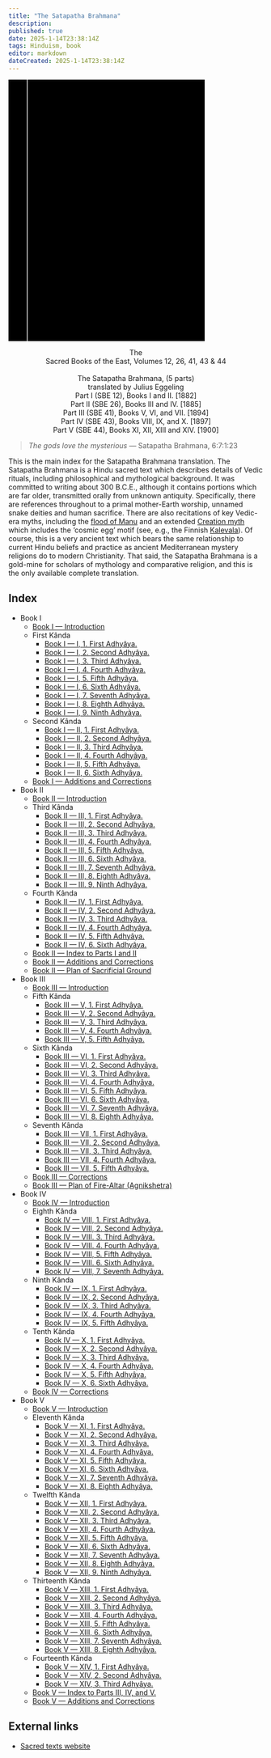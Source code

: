 ```yaml
---
title: "The Satapatha Brahmana"
description: 
published: true
date: 2025-1-14T23:38:14Z
tags: Hinduism, book
editor: markdown
dateCreated: 2025-1-14T23:38:14Z
---
```


<div class="urantiapedia-book-front urantiapedia-book-hindu">
<svg xmlns="http://www.w3.org/2000/svg" width="102.6mm" height="136.8mm" viewBox="0 0 102.6 136.8" version="1.1">
	<g transform="translate(-7,-5)">
		<rect width="9.6" height="136.8" x="7" y="5" />
		<rect width="96.9" height="136.8" x="17" y="5" />
		<text style="font-size:9px" x="61" y="60">Satapatha</text>
		<text style="font-size:9px" x="61" y="70">Brahmana</text>
		<text style="font-size:9px" x="61" y="80">(5 parts)</text>
	</g>
</svg>
</div>

<p style="text-align:center;">
The<br>
Sacred Books of the East, Volumes 12, 26, 41, 43 & 44<br>
<br>
<span class="text-h3">The Satapatha Brahmana, (5 parts)</span><br>
<span class="text-h5">translated by Julius Eggeling</span><br>
Part I (SBE 12), Books I and II. [1882]<br>
Part II (SBE 26), Books III and IV. [1885]<br>
Part III (SBE 41), Books V, VI, and VII. [1894]<br>
Part IV (SBE 43), Books VIII, IX, and X. [1897]<br>
Part V (SBE 44), Books XI, XII, XIII and XIV. [1900]<br>
</p>

> _The gods love the mysterious_ — Satapatha Brahmana, 6:7:1:23

This is the main index for the Satapatha Brahmana translation. The Satapatha Brahmana is a Hindu sacred text which describes details of Vedic rituals, including philosophical and mythological background. It was committed to writing about 300 B.C.E., although it contains portions which are far older, transmitted orally from unknown antiquity. Specifically, there are references throughout to a primal mother-Earth worship, unnamed snake deities and human sacrifice. There are also recitations of key Vedic-era myths, including the [flood of Manu](https://archive.sacred-texts.com/hin/sbr/sbe12/sbe1234.htm) and an extended [Creation myth](https://archive.sacred-texts.com/hin/sbr/sbe41/sbe4128.htm) which includes the ‘cosmic egg’ motif (see, e.g., the Finnish [Kalevala](https://archive.sacred-texts.com/neu/kveng/kvrune01.htm)). Of course, this is a very ancient text which bears the same relationship to current Hindu beliefs and practice as ancient Mediterranean mystery religions do to modern Christianity. That said, the Satapatha Brahmana is a gold-mine for scholars of mythology and comparative religion, and this is the only available complete translation.


## Index

- Book I
	- [Book I — Introduction](/en/book/Hinduism/The_Satapatha_Brahmana/Book_1_Introduction)
	- First Kânda
		- [Book I — I, 1. First Adhyâya.](/en/book/Hinduism/The_Satapatha_Brahmana/Book_1_1_1)
		- [Book I — I, 2. Second Adhyâya.](/en/book/Hinduism/The_Satapatha_Brahmana/Book_1_1_2)
		- [Book I — I, 3. Third Adhyâya.](/en/book/Hinduism/The_Satapatha_Brahmana/Book_1_1_3)
		- [Book I — I, 4. Fourth Adhyâya.](/en/book/Hinduism/The_Satapatha_Brahmana/Book_1_1_4)
		- [Book I — I, 5. Fifth Adhyâya.](/en/book/Hinduism/The_Satapatha_Brahmana/Book_1_1_5)
		- [Book I — I, 6. Sixth Adhyâya.](/en/book/Hinduism/The_Satapatha_Brahmana/Book_1_1_6)
		- [Book I — I, 7. Seventh Adhyâya.](/en/book/Hinduism/The_Satapatha_Brahmana/Book_1_1_7)
		- [Book I — I, 8. Eighth Adhyâya.](/en/book/Hinduism/The_Satapatha_Brahmana/Book_1_1_8)
		- [Book I — I, 9. Ninth Adhyâya.](/en/book/Hinduism/The_Satapatha_Brahmana/Book_1_1_9)
	- Second Kânda
		- [Book I — II, 1. First Adhyâya.](/en/book/Hinduism/The_Satapatha_Brahmana/Book_1_2_1)
		- [Book I — II, 2. Second Adhyâya.](/en/book/Hinduism/The_Satapatha_Brahmana/Book_1_2_2)
		- [Book I — II, 3. Third Adhyâya.](/en/book/Hinduism/The_Satapatha_Brahmana/Book_1_2_3)
		- [Book I — II, 4. Fourth Adhyâya.](/en/book/Hinduism/The_Satapatha_Brahmana/Book_1_2_4)
		- [Book I — II, 5. Fifth Adhyâya.](/en/book/Hinduism/The_Satapatha_Brahmana/Book_1_2_5)
		- [Book I — II, 6. Sixth Adhyâya.](/en/book/Hinduism/The_Satapatha_Brahmana/Book_1_2_6)
	- [Book I — Additions and Corrections](/en/book/Hinduism/The_Satapatha_Brahmana/Book_1_Corrections)
- Book II
	- [Book II — Introduction](/en/book/Hinduism/The_Satapatha_Brahmana/Book_2_Introduction)
	- Third Kânda
		- [Book II — III, 1. First Adhyâya.](/en/book/Hinduism/The_Satapatha_Brahmana/Book_2_3_1)
		- [Book II — III, 2. Second Adhyâya.](/en/book/Hinduism/The_Satapatha_Brahmana/Book_2_3_2)
		- [Book II — III, 3. Third Adhyâya.](/en/book/Hinduism/The_Satapatha_Brahmana/Book_2_3_3)
		- [Book II — III, 4. Fourth Adhyâya.](/en/book/Hinduism/The_Satapatha_Brahmana/Book_2_3_4)
		- [Book II — III, 5. Fifth Adhyâya.](/en/book/Hinduism/The_Satapatha_Brahmana/Book_2_3_5)
		- [Book II — III, 6. Sixth Adhyâya.](/en/book/Hinduism/The_Satapatha_Brahmana/Book_2_3_6)
		- [Book II — III, 7. Seventh Adhyâya.](/en/book/Hinduism/The_Satapatha_Brahmana/Book_2_3_7)
		- [Book II — III, 8. Eighth Adhyâya.](/en/book/Hinduism/The_Satapatha_Brahmana/Book_2_3_8)
		- [Book II — III. 9. Ninth Adhyâya.](/en/book/Hinduism/The_Satapatha_Brahmana/Book_2_3_9)
	- Fourth Kânda
		- [Book II — IV, 1. First Adhyâya.](/en/book/Hinduism/The_Satapatha_Brahmana/Book_2_4_1)
		- [Book II — IV, 2. Second Adhyâya.](/en/book/Hinduism/The_Satapatha_Brahmana/Book_2_4_2)
		- [Book II — IV, 3. Third Adhyâya.](/en/book/Hinduism/The_Satapatha_Brahmana/Book_2_4_3)
		- [Book II — IV, 4. Fourth Adhyâya.](/en/book/Hinduism/The_Satapatha_Brahmana/Book_2_4_4)
		- [Book II — IV, 5. Fifth Adhyâya.](/en/book/Hinduism/The_Satapatha_Brahmana/Book_2_4_5)
		- [Book II — IV, 6. Sixth Adhyâya.](/en/book/Hinduism/The_Satapatha_Brahmana/Book_2_4_6)
	- [Book II — Index to Parts I and II](/en/book/Hinduism/The_Satapatha_Brahmana/Book_2_Index)
	- [Book II — Additions and Corrections](/en/book/Hinduism/The_Satapatha_Brahmana/Book_2_Corrections)
	- [Book II — Plan of Sacrificial Ground](/en/book/Hinduism/The_Satapatha_Brahmana/Book_2_Plan_Sacrificial)
- Book III
	- [Book III — Introduction](/en/book/Hinduism/The_Satapatha_Brahmana/Book_3_Introduction)
	- Fifth Kânda
		- [Book III — V, 1. First Adhyâya.](/en/book/Hinduism/The_Satapatha_Brahmana/Book_3_5_1)
		- [Book III — V, 2. Second Adhyâya.](/en/book/Hinduism/The_Satapatha_Brahmana/Book_3_5_2)
		- [Book III — V, 3. Third Adhyâya.](/en/book/Hinduism/The_Satapatha_Brahmana/Book_3_5_3)
		- [Book III — V, 4. Fourth Adhyâya.](/en/book/Hinduism/The_Satapatha_Brahmana/Book_3_5_4)
		- [Book III — V, 5. Fifth Adhyâya.](/en/book/Hinduism/The_Satapatha_Brahmana/Book_3_5_5)
	- Sixth Kânda
		- [Book III — VI, 1. First Adhyâya.](/en/book/Hinduism/The_Satapatha_Brahmana/Book_3_6_1)
		- [Book III — VI, 2. Second Adhyâya.](/en/book/Hinduism/The_Satapatha_Brahmana/Book_3_6_2)
		- [Book III — VI, 3. Third Adhyâya.](/en/book/Hinduism/The_Satapatha_Brahmana/Book_3_6_3)
		- [Book III — VI, 4. Fourth Adhyâya.](/en/book/Hinduism/The_Satapatha_Brahmana/Book_3_6_4)
		- [Book III — VI, 5. Fifth Adhyâya.](/en/book/Hinduism/The_Satapatha_Brahmana/Book_3_6_5)
		- [Book III — VI, 6. Sixth Adhyâya.](/en/book/Hinduism/The_Satapatha_Brahmana/Book_3_6_6)
		- [Book III — VI, 7. Seventh Adhyâya.](/en/book/Hinduism/The_Satapatha_Brahmana/Book_3_6_7)
		- [Book III — VI, 8. Eighth Adhyâya.](/en/book/Hinduism/The_Satapatha_Brahmana/Book_3_6_8)
	- Seventh Kânda
		- [Book III — VII, 1. First Adhyâya.](/en/book/Hinduism/The_Satapatha_Brahmana/Book_3_7_1)
		- [Book III — VII, 2. Second Adhyâya.](/en/book/Hinduism/The_Satapatha_Brahmana/Book_3_7_2)
		- [Book III — VII, 3. Third Adhyâya.](/en/book/Hinduism/The_Satapatha_Brahmana/Book_3_7_3)
		- [Book III — VII, 4. Fourth Adhyâya.](/en/book/Hinduism/The_Satapatha_Brahmana/Book_3_7_4)
		- [Book III — VII, 5. Fifth Adhyâya.](/en/book/Hinduism/The_Satapatha_Brahmana/Book_3_7_5)
	- [Book III — Corrections](/en/book/Hinduism/The_Satapatha_Brahmana/Book_3_Corrections)
	- [Book III — Plan of Fire-Altar (Agnikshetra)](/en/book/Hinduism/The_Satapatha_Brahmana/Book_3_Plan_Fire_Altar)
- Book IV
	- [Book IV — Introduction](/en/book/Hinduism/The_Satapatha_Brahmana/Book_4_Introduction)
	- Eighth Kânda
		- [Book IV — VIII, 1. First Adhyâya.](/en/book/Hinduism/The_Satapatha_Brahmana/Book_4_8_1)
		- [Book IV — VIII, 2. Second Adhyâya.](/en/book/Hinduism/The_Satapatha_Brahmana/Book_4_8_2)
		- [Book IV — VIII. 3. Third Adhyâya.](/en/book/Hinduism/The_Satapatha_Brahmana/Book_4_8_3)
		- [Book IV — VIII. 4. Fourth Adhyâya.](/en/book/Hinduism/The_Satapatha_Brahmana/Book_4_8_4)
		- [Book IV — VIII, 5. Fifth Adhyâya.](/en/book/Hinduism/The_Satapatha_Brahmana/Book_4_8_5)
		- [Book IV — VIII. 6. Sixth Adhyâya.](/en/book/Hinduism/The_Satapatha_Brahmana/Book_4_8_6)
		- [Book IV — VIII, 7. Seventh Adhyâya.](/en/book/Hinduism/The_Satapatha_Brahmana/Book_4_8_7)
	- Ninth Kânda
		- [Book IV — IX, 1. First Adhyâya.](/en/book/Hinduism/The_Satapatha_Brahmana/Book_4_9_1)
		- [Book IV — IX, 2. Second Adhyâya.](/en/book/Hinduism/The_Satapatha_Brahmana/Book_4_9_2)
		- [Book IV — IX, 3. Third Adhyâya.](/en/book/Hinduism/The_Satapatha_Brahmana/Book_4_9_3)
		- [Book IV — IX, 4. Fourth Adhyâya.](/en/book/Hinduism/The_Satapatha_Brahmana/Book_4_9_4)
		- [Book IV — IX, 5. Fifth Adhyâya.](/en/book/Hinduism/The_Satapatha_Brahmana/Book_4_9_5)
	- Tenth Kânda
		- [Book IV — X, 1. First Adhyâya.](/en/book/Hinduism/The_Satapatha_Brahmana/Book_4_10_1)
		- [Book IV — X, 2. Second Adhyâya.](/en/book/Hinduism/The_Satapatha_Brahmana/Book_4_10_2)
		- [Book IV — X, 3. Third Adhyâya.](/en/book/Hinduism/The_Satapatha_Brahmana/Book_4_10_3)
		- [Book IV — X, 4. Fourth Adhyâya.](/en/book/Hinduism/The_Satapatha_Brahmana/Book_4_10_4)
		- [Book IV — X, 5. Fifth Adhyâya.](/en/book/Hinduism/The_Satapatha_Brahmana/Book_4_10_5)
		- [Book IV — X, 6. Sixth Adhyâya.](/en/book/Hinduism/The_Satapatha_Brahmana/Book_4_10_6)
	- [Book IV — Corrections](/en/book/Hinduism/The_Satapatha_Brahmana/Book_4_Corrections)
- Book V
	- [Book V — Introduction](/en/book/Hinduism/The_Satapatha_Brahmana/Book_5_Introduction)
	- Eleventh Kânda
		- [Book V — XI, 1. First Adhyâya.](/en/book/Hinduism/The_Satapatha_Brahmana/Book_5_11_1)
		- [Book V — XI, 2. Second Adhyâya.](/en/book/Hinduism/The_Satapatha_Brahmana/Book_5_11_2)
		- [Book V — XI, 3. Third Adhyâya.](/en/book/Hinduism/The_Satapatha_Brahmana/Book_5_11_3)
		- [Book V — XI, 4. Fourth Adhyâya.](/en/book/Hinduism/The_Satapatha_Brahmana/Book_5_11_4)
		- [Book V — XI, 5. Fifth Adhyâya.](/en/book/Hinduism/The_Satapatha_Brahmana/Book_5_11_5)
		- [Book V — XI, 6. Sixth Adhyâya.](/en/book/Hinduism/The_Satapatha_Brahmana/Book_5_11_6)
		- [Book V — XI, 7. Seventh Adhyâya.](/en/book/Hinduism/The_Satapatha_Brahmana/Book_5_11_7)
		- [Book V — XI, 8. Eighth Adhyâya.](/en/book/Hinduism/The_Satapatha_Brahmana/Book_5_11_8)
	- Twelfth Kânda
		- [Book V — XII, 1. First Adhyâya.](/en/book/Hinduism/The_Satapatha_Brahmana/Book_5_12_1)
		- [Book V — XII, 2. Second Adhyâya.](/en/book/Hinduism/The_Satapatha_Brahmana/Book_5_12_2)
		- [Book V — XII, 3. Third Adhyâya.](/en/book/Hinduism/The_Satapatha_Brahmana/Book_5_12_3)
		- [Book V — XII, 4. Fourth Adhyâya.](/en/book/Hinduism/The_Satapatha_Brahmana/Book_5_12_4)
		- [Book V — XII, 5. Fifth Adhyâya.](/en/book/Hinduism/The_Satapatha_Brahmana/Book_5_12_5)
		- [Book V — XII, 6. Sixth Adhyâya.](/en/book/Hinduism/The_Satapatha_Brahmana/Book_5_12_6)
		- [Book V — XII, 7. Seventh Adhyâya.](/en/book/Hinduism/The_Satapatha_Brahmana/Book_5_12_7)
		- [Book V — XII, 8. Eighth Adhyâya.](/en/book/Hinduism/The_Satapatha_Brahmana/Book_5_12_8)
		- [Book V — XII, 9. Ninth Adhyâya.](/en/book/Hinduism/The_Satapatha_Brahmana/Book_5_12_9)
	- Thirteenth Kânda
		- [Book V — XIII, 1. First Adhyâya.](/en/book/Hinduism/The_Satapatha_Brahmana/Book_5_13_1)
		- [Book V — XIII, 2. Second Adhyâya.](/en/book/Hinduism/The_Satapatha_Brahmana/Book_5_13_2)
		- [Book V — XIII, 3. Third Adhyâya.](/en/book/Hinduism/The_Satapatha_Brahmana/Book_5_13_3)
		- [Book V — XIII, 4. Fourth Adhyâya.](/en/book/Hinduism/The_Satapatha_Brahmana/Book_5_13_4)
		- [Book V — XIII, 5. Fifth Adhyâya.](/en/book/Hinduism/The_Satapatha_Brahmana/Book_5_13_5)
		- [Book V — XIII, 6. Sixth Adhyâya.](/en/book/Hinduism/The_Satapatha_Brahmana/Book_5_13_6)
		- [Book V — XIII, 7. Seventh Adhyâya.](/en/book/Hinduism/The_Satapatha_Brahmana/Book_5_13_7)
		- [Book V — XIII, 8. Eighth Adhyâya.](/en/book/Hinduism/The_Satapatha_Brahmana/Book_5_13_8)
	- Fourteenth Kânda
		- [Book V — XIV, 1. First Adhyâya.](/en/book/Hinduism/The_Satapatha_Brahmana/Book_5_14_1)
		- [Book V — XIV, 2. Second Adhyâya.](/en/book/Hinduism/The_Satapatha_Brahmana/Book_5_14_2)
		- [Book V — XIV, 3. Third Adhyâya.](/en/book/Hinduism/The_Satapatha_Brahmana/Book_5_14_3)
	- [Book V — Index to Parts III, IV, and V.](/en/book/Hinduism/The_Satapatha_Brahmana/Book_5_Index)
	- [Book V — Additions and Corrections](/en/book/Hinduism/The_Satapatha_Brahmana/Book_5_Corrections)

## External links

- [Sacred texts website](https://archive.sacred-texts.com/hin/sbr/index.htm)
